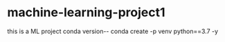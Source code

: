 # machine-learning-project1
this is a ML project
conda version--
conda create -p venv python==3.7 -y 